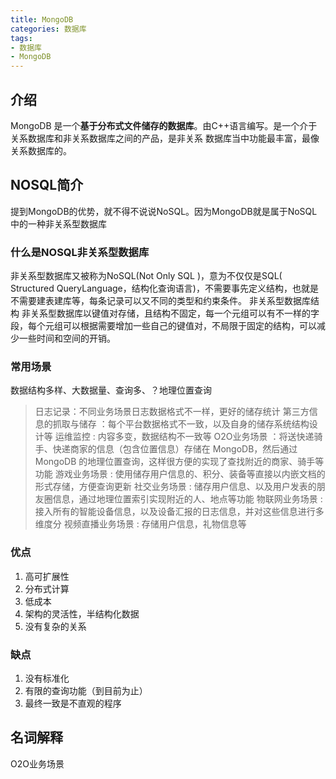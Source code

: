 ```yaml
---
title: MongoDB
categories: 数据库
tags: 
- 数据库
- MongoDB
---
```


## 介绍

 MongoDB 是一个**基于分布式文件储存的数据库**。由C++语言编写。是一个介于关系数据库和非关系数据库之间的产品，是非关系
数据库当中功能最丰富，最像关系数据库的。

## NOSQL简介

 提到MongoDB的优势，就不得不说说NoSQL。因为MongoDB就是属于NoSQL中的一种非关系型数据库

### 什么是NOSQL非关系型数据库

非关系型数据库又被称为NoSQL(Not Only SQL )，意为不仅仅是SQL( Structured QueryLanguage，结构化查询语言)，不需要事先定义结构，也就是不需要建表建库等，每条记录可以又不同的类型和约束条件。
非关系型数据库结构
非关系型数据库以键值对存储，且结构不固定，每一个元组可以有不一样的字段，每个元组可以根据需要增加一些自己的键值对，不局限于固定的结构，可以减少一些时间和空间的开销。

### 常用场景

   数据结构多样、大数据量、查询多、？地理位置查询

>日志记录：不同业务场景日志数据格式不一样，更好的储存统计
>第三方信息的抓取与储存 ：每个平台数据格式不一致，以及自身的储存系统结构设计等
>运维监控 : 内容多变，数据结构不一致等
>O2O业务场景 ：将送快递骑手、快递商家的信息（包含位置信息）存储在 MongoDB，然后通过 MongoDB 的地理位置查询，这样很方便的实现了查找附近的商家、骑手等功能
>游戏业务场景 : 使用储存用户信息的、积分、装备等直接以内嵌文档的形式存储，方便查询更新
>社交业务场景 : 储存用户信息、以及用户发表的朋友圈信息，通过地理位置索引实现附近的人、地点等功能
>物联网业务场景 : 接入所有的智能设备信息，以及设备汇报的日志信息，并对这些信息进行多维度分
>视频直播业务场景 : 存储用户信息，礼物信息等




### 优点

1. 高可扩展性
2. 分布式计算
3. 低成本
4. 架构的灵活性，半结构化数据
5. 没有复杂的关系

### 缺点

1. 没有标准化
2. 有限的查询功能（到目前为止）
3. 最终一致是不直观的程序

## 名词解释

O2O业务场景
